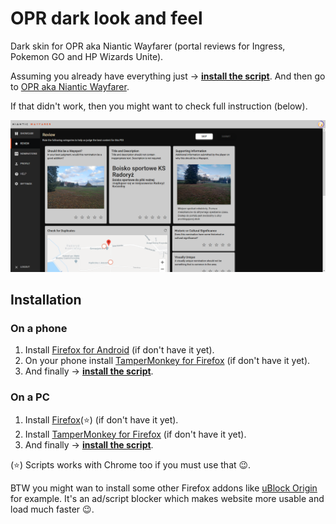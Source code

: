 # OPR dark look and feel
Dark skin for OPR aka Niantic Wayfarer (portal reviews for Ingress, Pokemon GO and HP Wizards Unite).

Assuming you already have everything just &rarr; **[install the script](https://github.com/Eccenux/niantic-wayfarer-darkness/raw/master/niantic-wayfarer-darkness.user.js)**. And then go to [OPR aka Niantic Wayfarer](https://wayfarer.nianticlabs.com/).

If that didn't work, then you might want to check full instruction (below).

<img 
src="https://raw.githubusercontent.com/Eccenux/niantic-wayfarer-darkness/master/screens/PC-review-nomination-dark.png"
alt="screen of dark review on PC"
width="800">

Installation
------------

### On a phone ###
1. Install [Firefox for Android](https://play.google.com/store/apps/details?id=org.mozilla.firefox) (if don't have it yet).
2. On your phone install [TamperMonkey for Firefox](https://addons.mozilla.org/firefox/addon/tampermonkey/) (if don't have it yet).
3. And finally &rarr; **[install the script](https://github.com/Eccenux/niantic-wayfarer-darkness/raw/master/niantic-wayfarer-darkness.user.js)**.

### On a PC ###
1. Install [Firefox](https://www.mozilla.org/firefox/)(⭐) (if don't have it yet).
2. Install [TamperMonkey for Firefox](https://addons.mozilla.org/firefox/addon/tampermonkey/) (if don't have it yet).
3. And finally &rarr; **[install the script](https://github.com/Eccenux/niantic-wayfarer-darkness/raw/master/niantic-wayfarer-darkness.user.js)**.

(⭐) Scripts works with Chrome too if you must use that 😉.

BTW you might wan to install some other Firefox addons like [uBlock Origin](https://addons.mozilla.org/pl/firefox/addon/ublock-origin/) for example. It's an ad/script blocker which makes website more usable and load much faster 😉.

